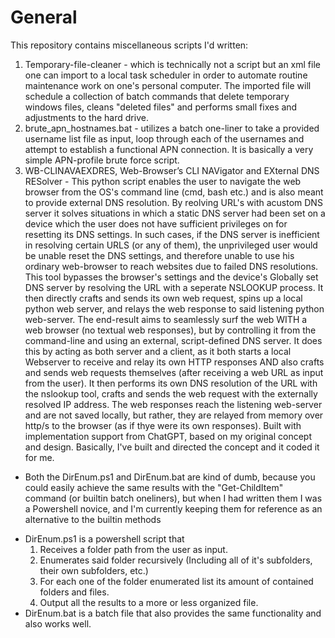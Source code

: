 # General
This repository contains miscellaneous scripts I'd written:
1) Temporary-file-cleaner - which is technically not a script but an xml file one can import to a local task scheduler in order to automate routine maintenance work on one's personal computer. The imported file will schedule a collection of batch commands that delete temporary windows files, cleans "deleted files" and performs small fixes and adjustments to the hard drive.
2) brute_apn_hostnames.bat - utilizes a batch one-liner to take a provided username list file as input, loop through each of the usernames and attempt to establish a functional APN connection. It is basically a very simple APN-profile brute force script.
3) WB-CLINAVAEXDRES, Web-Browser’s CLI NAVigator and EXternal DNS RESolver - This python script enables the user to navigate the web browser from the OS's command line (cmd, bash etc.) and is also meant to provide external DNS resolution. By reolving URL's with acustom DNS server it solves situations in which a static DNS server had been set on a device which the user does not have sufficient privileges on for resetting its DNS settings. In such cases, if the DNS server is inefficient in resolving certain URLS (or any of them), the unprivileged user would be unable reset the DNS settings, and therefore unable to use his ordinary web-browser to reach websites due to failed DNS resolutions. This tool bypasses the browser's settings and the device's Globally set DNS server by resolving the URL with a seperate NSLOOKUP process. It then directly crafts and sends its own web request, spins up a local python web server, and relays the web response to said listening python web-server.  The end-result aims to seamlessly surf the web WITH a web browser (no textual web responses), but by controlling it from the command-line and using an external, script-defined DNS server.
It does this by acting as both server and a client, as it both starts a local Webserver to receive and relay its own HTTP responses AND also crafts and sends web requests themselves (after receiving a web URL as input from the user). It then performs its own DNS resolution of the URL with the nslookup tool, crafts and sends the web request with the externally resolved IP address. The web responses reach the listening web-server and are not saved locally, but rather, they are relayed from memory over http/s to the browser (as if thye were its own responses).  Built with implementation support from ChatGPT, based on my original concept and design. Basically, I've built and directed the concept and it coded it for me.
* Both the DirEnum.ps1 and DirEnum.bat are kind of dumb, because you could easily achieve the same results with 
 the "Get-ChildItem" command (or builtin batch oneliners), but when I had written them I was a Powershell 
 novice, and I'm currently keeping them for reference as an alternative to the builtin methods 
- DirEnum.ps1 is a powershell script that
  1) Receives a folder path from the user as input.
  2) Enumerates said folder recursively (Including all of it's subfolders, their own subfolders, etc.)
  3) For each one of the folder enumerated list its amount of contained folders and files.
  4) Output all the results to a more or less organized file. 
- DirEnum.bat is a batch file that also provides the same functionality and also works well. 
  

